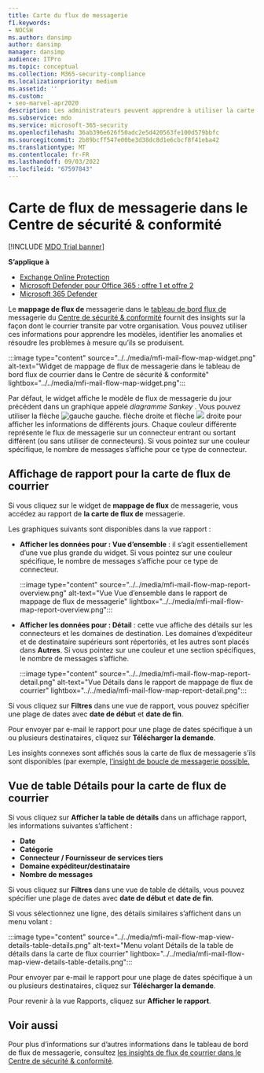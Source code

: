 ```yaml
---
title: Carte du flux de messagerie
f1.keywords:
- NOCSH
ms.author: dansimp
author: dansimp
manager: dansimp
audience: ITPro
ms.topic: conceptual
ms.collection: M365-security-compliance
ms.localizationpriority: medium
ms.assetid: ''
ms.custom:
- seo-marvel-apr2020
description: Les administrateurs peuvent apprendre à utiliser la carte de flux de messagerie dans le tableau de bord de flux de messagerie du Centre de sécurité & conformité pour visualiser et suivre la façon dont les flux de messagerie vers et depuis leur organisation sont acheminés sur des connecteurs et sans utiliser de connecteurs.
ms.subservice: mdo
ms.service: microsoft-365-security
ms.openlocfilehash: 36ab396e626f50adc2e5d420563fe100d579bbfc
ms.sourcegitcommit: 2b89bcff547e00be3d38dc8d1e6cbcf8f41eba42
ms.translationtype: MT
ms.contentlocale: fr-FR
ms.lasthandoff: 09/03/2022
ms.locfileid: "67597843"
---
```

# <a name="mail-flow-map-in-the-security--compliance-center"></a>Carte de flux de messagerie dans le Centre de sécurité & conformité

[!INCLUDE [MDO Trial banner](../includes/mdo-trial-banner.md)]

**S’applique à**
- [Exchange Online Protection](exchange-online-protection-overview.md)
- [Microsoft Defender pour Office 365 : offre 1 et offre 2](defender-for-office-365.md)
- [Microsoft 365 Defender](../defender/microsoft-365-defender.md)

Le **mappage de flux de** messagerie dans le [tableau de bord flux de](mail-flow-insights-v2.md) messagerie du [Centre de sécurité & conformité](https://protection.office.com) fournit des insights sur la façon dont le courrier transite par votre organisation. Vous pouvez utiliser ces informations pour apprendre les modèles, identifier les anomalies et résoudre les problèmes à mesure qu’ils se produisent.

:::image type="content" source="../../media/mfi-mail-flow-map-widget.png" alt-text="Widget de mappage de flux de messagerie dans le tableau de bord flux de courrier dans le Centre de sécurité & conformité" lightbox="../../media/mfi-mail-flow-map-widget.png":::

Par défaut, le widget affiche le modèle de flux de messagerie du jour précédent dans un graphique appelé *diagramme Sankey* . Vous pouvez utiliser la flèche ![gauche gauche.](../../media/scc-left-arrow.png) flèche droite et flèche ![](../../media/scc-right-arrow.png) droite pour afficher les informations de différents jours. Chaque couleur différente représente le flux de messagerie sur un connecteur entrant ou sortant différent (ou sans utiliser de connecteurs). Si vous pointez sur une couleur spécifique, le nombre de messages s’affiche pour ce type de connecteur.

## <a name="report-view-for-the-mail-flow-map"></a>Affichage de rapport pour la carte de flux de courrier

Si vous cliquez sur le widget de **mappage de flux** de messagerie, vous accédez au rapport de **la carte de flux de** messagerie.

Les graphiques suivants sont disponibles dans la vue rapport :

- **Afficher les données pour : Vue d’ensemble** : il s’agit essentiellement d’une vue plus grande du widget. Si vous pointez sur une couleur spécifique, le nombre de messages s’affiche pour ce type de connecteur.

    :::image type="content" source="../../media/mfi-mail-flow-map-report-overview.png" alt-text="Vue Vue d’ensemble dans le rapport de mappage de flux de messagerie" lightbox="../../media/mfi-mail-flow-map-report-overview.png":::

- **Afficher les données pour : Détail** : cette vue affiche des détails sur les connecteurs et les domaines de destination. Les domaines d’expéditeur et de destinataire supérieurs sont répertoriés, et les autres sont placés dans **Autres**. Si vous pointez sur une couleur et une section spécifiques, le nombre de messages s’affiche.

    :::image type="content" source="../../media/mfi-mail-flow-map-report-detail.png" alt-text="Vue Détails dans le rapport de mappage de flux de courrier" lightbox="../../media/mfi-mail-flow-map-report-detail.png":::

Si vous cliquez sur **Filtres** dans une vue de rapport, vous pouvez spécifier une plage de dates avec **date de début** et **date de fin**.

Pour envoyer par e-mail le rapport pour une plage de dates spécifique à un ou plusieurs destinataires, cliquez sur **Télécharger la demande**.

Les insights connexes sont affichés sous la carte de flux de messagerie s’ils sont disponibles (par exemple, [l’insight de boucle de messagerie possible.](mfi-mail-loop-insight.md)

## <a name="details-table-view-for-the-mail-flow-map"></a>Vue de table Détails pour la carte de flux de courrier

Si vous cliquez sur **Afficher la table de détails** dans un affichage rapport, les informations suivantes s’affichent :

- **Date**
- **Catégorie**
- **Connecteur / Fournisseur de services tiers**
- **Domaine expéditeur/destinataire**
- **Nombre de messages**

Si vous cliquez sur **Filtres** dans une vue de table de détails, vous pouvez spécifier une plage de dates avec **date de début** et **date de fin**.

Si vous sélectionnez une ligne, des détails similaires s’affichent dans un menu volant :

:::image type="content" source="../../media/mfi-mail-flow-map-view-details-table-details.png" alt-text="Menu volant Détails de la table de détails dans la carte de flux courrier" lightbox="../../media/mfi-mail-flow-map-view-details-table-details.png":::

Pour envoyer par e-mail le rapport pour une plage de dates spécifique à un ou plusieurs destinataires, cliquez sur **Télécharger la demande**.

Pour revenir à la vue Rapports, cliquez sur **Afficher le rapport**.

## <a name="see-also"></a>Voir aussi

Pour plus d’informations sur d’autres informations dans le tableau de bord de flux de messagerie, consultez [les insights de flux de courrier dans le Centre de sécurité & conformité](mail-flow-insights-v2.md).
